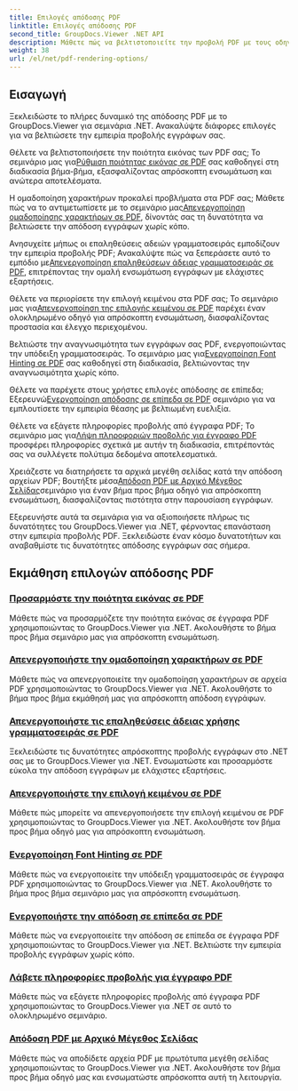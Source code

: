 ```yaml
---
title: Επιλογές απόδοσης PDF
linktitle: Επιλογές απόδοσης PDF
second_title: GroupDocs.Viewer .NET API
description: Μάθετε πώς να βελτιστοποιείτε την προβολή PDF με τους οδηγούς GroupDocs.Viewer .NET. Εξερευνήστε τις επιλογές απόδοσης PDF, όπως η προσαρμογή της ποιότητας της εικόνας και η απενεργοποίηση της επιλογής κειμένου.
weight: 38
url: /el/net/pdf-rendering-options/
---
```


## Εισαγωγή

Ξεκλειδώστε το πλήρες δυναμικό της απόδοσης PDF με το GroupDocs.Viewer για σεμινάρια .NET. Ανακαλύψτε διάφορες επιλογές για να βελτιώσετε την εμπειρία προβολής εγγράφων σας.

 Θέλετε να βελτιστοποιήσετε την ποιότητα εικόνας των PDF σας; Το σεμινάριο μας για[Ρύθμιση ποιότητας εικόνας σε PDF](./adjust-image-quality-pdf/) σας καθοδηγεί στη διαδικασία βήμα-βήμα, εξασφαλίζοντας απρόσκοπτη ενσωμάτωση και ανώτερα αποτελέσματα.

 Η ομαδοποίηση χαρακτήρων προκαλεί προβλήματα στα PDF σας; Μάθετε πώς να το αντιμετωπίσετε με το σεμινάριο μας[Απενεργοποίηση ομαδοποίησης χαρακτήρων σε PDF](./disable-characters-grouping-pdf/), δίνοντάς σας τη δυνατότητα να βελτιώσετε την απόδοση εγγράφων χωρίς κόπο.

 Ανησυχείτε μήπως οι επαληθεύσεις αδειών γραμματοσειράς εμποδίζουν την εμπειρία προβολής PDF; Ανακαλύψτε πώς να ξεπεράσετε αυτό το εμπόδιο με[Απενεργοποίηση επαληθεύσεων άδειας γραμματοσειράς σε PDF](./disable-font-license-verifications-pdf/), επιτρέποντας την ομαλή ενσωμάτωση εγγράφων με ελάχιστες εξαρτήσεις.

Θέλετε να περιορίσετε την επιλογή κειμένου στα PDF σας; Το σεμινάριο μας για[Απενεργοποίηση της επιλογής κειμένου σε PDF](./disable-text-selection-pdf/) παρέχει έναν ολοκληρωμένο οδηγό για απρόσκοπτη ενσωμάτωση, διασφαλίζοντας προστασία και έλεγχο περιεχομένου.

 Βελτιώστε την αναγνωσιμότητα των εγγράφων σας PDF, ενεργοποιώντας την υπόδειξη γραμματοσειράς. Το σεμινάριο μας για[Ενεργοποίηση Font Hinting σε PDF](./enable-font-hinting-pdf/) σας καθοδηγεί στη διαδικασία, βελτιώνοντας την αναγνωσιμότητα χωρίς κόπο.

 Θέλετε να παρέχετε στους χρήστες επιλογές απόδοσης σε επίπεδα; Εξερευνώ[Ενεργοποίηση απόδοσης σε επίπεδα σε PDF](./enable-layered-rendering-pdf/) σεμινάριο για να εμπλουτίσετε την εμπειρία θέασης με βελτιωμένη ευελιξία.

 Θέλετε να εξάγετε πληροφορίες προβολής από έγγραφα PDF; Το σεμινάριο μας για[Λήψη πληροφοριών προβολής για έγγραφο PDF](./get-view-info-pdf-document/) προσφέρει πληροφορίες σχετικά με αυτήν τη διαδικασία, επιτρέποντάς σας να συλλέγετε πολύτιμα δεδομένα αποτελεσματικά.

 Χρειάζεστε να διατηρήσετε τα αρχικά μεγέθη σελίδας κατά την απόδοση αρχείων PDF; Βουτήξτε μέσα[Απόδοση PDF με Αρχικό Μέγεθος Σελίδας](./render-pdf-original-page-size/)σεμινάριο για έναν βήμα προς βήμα οδηγό για απρόσκοπτη ενσωμάτωση, διασφαλίζοντας πιστότητα στην παρουσίαση εγγράφων.

Εξερευνήστε αυτά τα σεμινάρια για να αξιοποιήσετε πλήρως τις δυνατότητες του GroupDocs.Viewer για .NET, φέρνοντας επανάσταση στην εμπειρία προβολής PDF. Ξεκλειδώστε έναν κόσμο δυνατοτήτων και αναβαθμίστε τις δυνατότητες απόδοσης εγγράφων σας σήμερα.
## Εκμάθηση επιλογών απόδοσης PDF
### [Προσαρμόστε την ποιότητα εικόνας σε PDF](./adjust-image-quality-pdf/)
Μάθετε πώς να προσαρμόζετε την ποιότητα εικόνας σε έγγραφα PDF χρησιμοποιώντας το GroupDocs.Viewer για .NET. Ακολουθήστε το βήμα προς βήμα σεμινάριο μας για απρόσκοπτη ενσωμάτωση.
### [Απενεργοποιήστε την ομαδοποίηση χαρακτήρων σε PDF](./disable-characters-grouping-pdf/)
Μάθετε πώς να απενεργοποιείτε την ομαδοποίηση χαρακτήρων σε αρχεία PDF χρησιμοποιώντας το GroupDocs.Viewer για .NET. Ακολουθήστε το βήμα προς βήμα εκμάθησή μας για απρόσκοπτη απόδοση εγγράφων.
### [Απενεργοποιήστε τις επαληθεύσεις άδειας χρήσης γραμματοσειράς σε PDF](./disable-font-license-verifications-pdf/)
Ξεκλειδώστε τις δυνατότητες απρόσκοπτης προβολής εγγράφων στο .NET σας με το GroupDocs.Viewer για .NET. Ενσωματώστε και προσαρμόστε εύκολα την απόδοση εγγράφων με ελάχιστες εξαρτήσεις.
### [Απενεργοποιήστε την επιλογή κειμένου σε PDF](./disable-text-selection-pdf/)
Μάθετε πώς μπορείτε να απενεργοποιήσετε την επιλογή κειμένου σε PDF χρησιμοποιώντας το GroupDocs.Viewer για .NET. Ακολουθήστε τον βήμα προς βήμα οδηγό μας για απρόσκοπτη ενσωμάτωση.
### [Ενεργοποίηση Font Hinting σε PDF](./enable-font-hinting-pdf/)
Μάθετε πώς να ενεργοποιείτε την υπόδειξη γραμματοσειράς σε έγγραφα PDF χρησιμοποιώντας το GroupDocs.Viewer για .NET. Ακολουθήστε το βήμα προς βήμα σεμινάριο μας για απρόσκοπτη ενσωμάτωση.
### [Ενεργοποιήστε την απόδοση σε επίπεδα σε PDF](./enable-layered-rendering-pdf/)
Μάθετε πώς να ενεργοποιείτε την απόδοση σε επίπεδα σε έγγραφα PDF χρησιμοποιώντας το GroupDocs.Viewer για .NET. Βελτιώστε την εμπειρία προβολής εγγράφων χωρίς κόπο.
### [Λάβετε πληροφορίες προβολής για έγγραφο PDF](./get-view-info-pdf-document/)
Μάθετε πώς να εξάγετε πληροφορίες προβολής από έγγραφα PDF χρησιμοποιώντας το GroupDocs.Viewer για .NET σε αυτό το ολοκληρωμένο σεμινάριο.
### [Απόδοση PDF με Αρχικό Μέγεθος Σελίδας](./render-pdf-original-page-size/)
Μάθετε πώς να αποδίδετε αρχεία PDF με πρωτότυπα μεγέθη σελίδας χρησιμοποιώντας το GroupDocs.Viewer για .NET. Ακολουθήστε τον βήμα προς βήμα οδηγό μας και ενσωματώστε απρόσκοπτα αυτή τη λειτουργία.